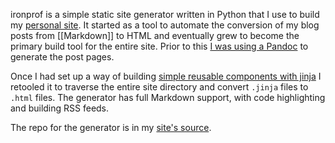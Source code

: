 ironprof is a simple static site generator written in Python that I use to build my [personal site](https://zachmanson.com).  It started as a tool to automate the conversion of my blog posts from [[Markdown]] to HTML and eventually grew to become the primary build tool for the entire site.  Prior to this [I was using a Pandoc](https://zachmanson.com/blog/poor-mans-site/) to generate the post pages.

Once I had set up a way of building [simple reusable components with jinja](https://zachmanson.com/blog/jinja-components/) I retooled it to traverse the entire site directory and convert `.jinja` files to `.html` files. The generator has full Markdown support, with code highlighting and building RSS feeds.

The repo for the generator is in my [site's source](https://github.com/pavo-etc/pavo-etc.github.io/).